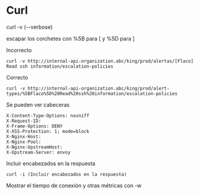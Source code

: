 # Curl


curl -v (--verbose)

escapar los corchetes con %5B para [ y %5D para ]

Incorrecto

    curl -v http://internal-api-organization.abc/king/prod/alertas/[Flaco] Read ssh information/escalation-policies  

Correcto

    curl -v http://internal-api-organization.abc/king/prod/alert-types/%5BFlaco%5D%20Read%20ssh%20information/escalation-policies


Se pueden ver cabeceras

    X-Content-Type-Options: nosniff
    X-Request-ID:
    X-Frame-Options: DENY
    X-XSS-Protection: 1; mode=block
    X-Nginx-Host:
    X-Nginx-Pool:
    X-Nginx-UpstreamHost:
    X-Upstream-Server: envoy


Incluir encabezados en la respuesta

    curl -i (Incluir encabezados en la respuesta)


Mostrar el tiempo de conexión y otras métricas con -w


